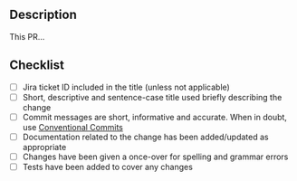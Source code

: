 ## Description

This PR...

## Checklist

- [ ] Jira ticket ID included in the title (unless not applicable)
- [ ] Short, descriptive and sentence-case title used briefly describing the change
- [ ] Commit messages are short, informative and accurate. When in doubt, use [Conventional Commits](https://www.conventionalcommits.org/en/v1.0.0/)
- [ ] Documentation related to the change has been added/updated as appropriate
- [ ] Changes have been given a once-over for spelling and grammar errors
- [ ] Tests have been added to cover any changes
